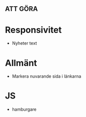 ## ATT GÖRA

# Responsivitet
- Nyheter text

# Allmänt
- Markera nuvarande sida i länkarna

# JS
- hamburgare
